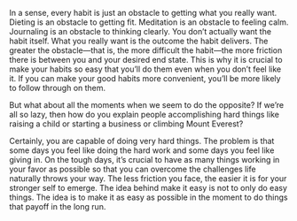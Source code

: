 In a sense, every habit is just an obstacle to getting what you really
want. Dieting is an obstacle to getting fit. Meditation is an obstacle to
feeling calm. Journaling is an obstacle to thinking clearly. You don’t
actually want the habit itself. What you really want is the outcome the
habit delivers. The greater the obstacle—that is, the more difficult the
habit—the more friction there is between you and your desired end
state. This is why it is crucial to make your habits so easy that you’ll do
them even when you don’t feel like it. If you can make your good
habits more convenient, you’ll be more likely to follow through on
them.

But what about all the moments when we seem to do the opposite?
If we’re all so lazy, then how do you explain people accomplishing hard
things like raising a child or starting a business or climbing Mount
Everest?

Certainly, you are capable of doing very hard things. The problem is
that some days you feel like doing the hard work and some days you
feel like giving in. On the tough days, it’s crucial to have as many
things working in your favor as possible so that you can overcome the
challenges life naturally throws your way. The less friction you face,
the easier it is for your stronger self to emerge. The idea behind make
it easy is not to only do easy things. The idea is to make it as easy as
possible in the moment to do things that payoff in the long run.
